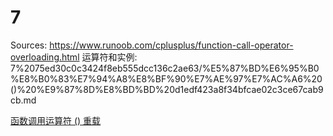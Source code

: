 # 7

Sources: https://www.runoob.com/cplusplus/function-call-operator-overloading.html
运算符和实例: 7%2075ed30c0c3424f8eb555dcc136c2ae63/%E5%87%BD%E6%95%B0%E8%B0%83%E7%94%A8%E8%BF%90%E7%AE%97%E7%AC%A6%20()%20%E9%87%8D%E8%BD%BD%20d1edf423a8f34bfcae02c3ce67cab9cb.md

[函数调用运算符 () 重载](函数调用运算符%20()%20重载%20d1edf423a8f34bfcae02c3ce67cab9cb.md)